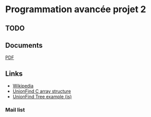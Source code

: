 # Programmation avancée projet 2

## TODO

## Documents

[PDF](/Documents/p2.pdf)

## Links
- [Wikipedia](https://fr.wikipedia.org/wiki/Union-find)
- [UnionFind C array structure](https://algocoding.wordpress.com/2014/09/19/union-find-data-structure-disjoint-set-data-structure/)
- [UnionFind Tree example (js)](http://people.irisa.fr/Francois.Schwarzentruber/mit1_algo2_2013/union_find/)

### Mail list
